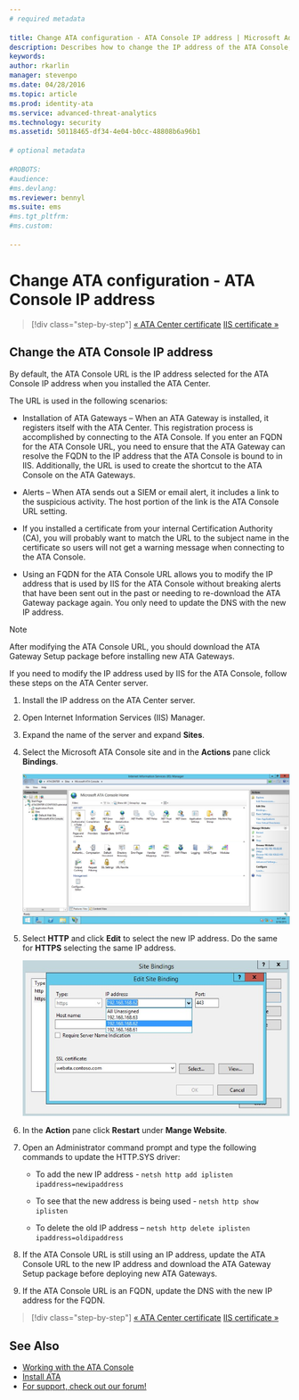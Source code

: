 ```yaml
---
# required metadata

title: Change ATA configuration - ATA Console IP address | Microsoft Advanced Threat Analytics
description: Describes how to change the IP address of the ATA Console, used to create a shortcut to the ATA Console on the ATA Gateways.
keywords:
author: rkarlin
manager: stevenpo
ms.date: 04/28/2016
ms.topic: article
ms.prod: identity-ata
ms.service: advanced-threat-analytics
ms.technology: security
ms.assetid: 50118465-df34-4e04-b0cc-48808b6a96b1

# optional metadata

#ROBOTS:
#audience:
#ms.devlang:
ms.reviewer: bennyl
ms.suite: ems
#ms.tgt_pltfrm:
#ms.custom:

---
```


# Change ATA configuration - ATA Console IP address

>[!div class="step-by-step"]
[« ATA Center certificate](modifying-ata-config-centercert.md)
[IIS certificate »](modifying-ata-config-iiscert.md)

## Change the ATA Console IP address
By default, the ATA Console URL is the IP address selected for the ATA Console IP address when you installed the ATA Center.

The URL is used in the following scenarios:

-   Installation of ATA Gateways – When an ATA Gateway is installed, it registers itself with the ATA Center. This registration process is accomplished by connecting to the ATA Console. If you enter an FQDN for the ATA Console URL, you need to ensure that the ATA Gateway can resolve the FQDN to the IP address that the ATA Console is bound to in IIS. Additionally, the URL is used to create the shortcut to the ATA Console on the ATA Gateways.

-   Alerts – When ATA sends out a SIEM or email alert, it includes a link to the suspicious activity. The host portion of the link is the ATA Console URL setting.

-   If you installed a certificate from your internal Certification Authority (CA), you will probably want to match the URL to the subject name in the certificate so users will not get a warning message when connecting to the ATA Console.

-   Using an FQDN for the ATA Console URL allows you to modify the IP address that is used by IIS for the ATA Console without breaking alerts that have been sent out in the past or needing to re-download the ATA Gateway package again. You only need to update the DNS with the new IP address.

> [!NOTE]
> After modifying the ATA Console URL, you should download the ATA Gateway Setup package before installing new ATA Gateways.

If you need to modify the IP address used by IIS for the ATA Console, follow these steps on the ATA Center server.

1.  Install the IP address on the ATA Center server.

2.  Open Internet Information Services (IIS) Manager.

3.  Expand the name of the server and expand **Sites**.

4.  Select the Microsoft ATA Console site and in the **Actions** pane click **Bindings**.

    ![ATA Console bindings action image](media/ATA-console-change-IP-bindings.jpg)

5.  Select **HTTP** and click **Edit** to select the new IP address. Do the same for **HTTPS** selecting the same IP address.

    ![Edit site binding image](media/ATA-change-console-IP.jpg)

6.  In the **Action** pane click **Restart** under **Mange Website**.

7.  Open an Administrator command prompt and type the following commands to update the HTTP.SYS driver:

    -   To add the new IP address - `netsh http add iplisten ipaddress=newipaddress`

    -   To see that the new address is being used - `netsh http show iplisten`

    -   To delete the old IP address – `netsh http delete iplisten ipaddress=oldipaddress`

8.  If the ATA Console URL is still using an IP address, update the ATA Console URL to the new IP address and download the ATA Gateway Setup package before deploying new ATA Gateways.

9. If the ATA Console URL is an FQDN, update the DNS with the new IP address for the FQDN.

>[!div class="step-by-step"]
[« ATA Center certificate](modifying-ata-config-centercert.md)
[IIS certificate »](modifying-ata-config-iiscert.md)


## See Also
- [Working with the ATA Console](/advanced-threat-analytics/understand/working-with-ata-console)
- [Install ATA](install-ata.md)
- [For support, check out our forum!](https://social.technet.microsoft.com/Forums/security/en-US/home?forum=mata)
